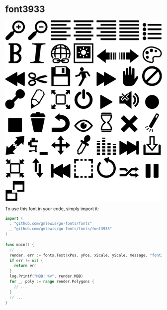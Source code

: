 # font3933

![font3933](font3933.png)

To use this font in your code, simply import it:

```go
import (
  . "github.com/gmlewis/go-fonts/fonts"
  _ "github.com/gmlewis/go-fonts/fonts/font3933"
)

func main() {
  // ...
  render, err := fonts.Text(xPos, yPos, xScale, yScale, message, "font3933", Center)
  if err != nil {
    return err
  }
  log.Printf("MBB: %v", render.MBB)
  for _, poly := range render.Polygons {
    // ...
  }
  // ...
}
```
